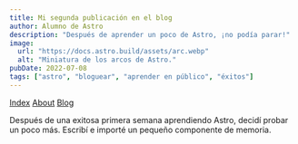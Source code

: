 ```yaml
---
title: Mi segunda publicación en el blog
author: Alumno de Astro
description: "Después de aprender un poco de Astro, ¡no podía parar!"
image:
  url: "https://docs.astro.build/assets/arc.webp"
  alt: "Miniatura de los arcos de Astro."
pubDate: 2022-07-08
tags: ["astro", "bloguear", "aprender en público", "éxitos"]
---
```


<a href="/">Index</a>
<a href="/about/">About</a>
<a href="/blog/">Blog</a>

Después de una exitosa primera semana aprendiendo Astro, decidí probar un poco más. Escribí e importé un pequeño componente de memoria.
